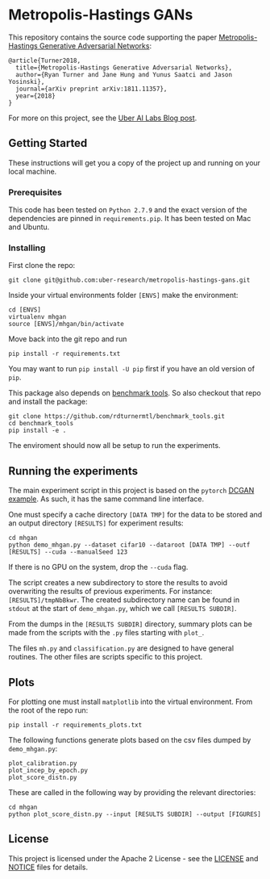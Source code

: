 # Metropolis-Hastings GANs

This repository contains the source code supporting the paper [Metropolis-Hastings Generative Adversarial Networks](https://arxiv.org/abs/1811.11357):

```
@article{Turner2018,
  title={Metropolis-Hastings Generative Adversarial Networks},
  author={Ryan Turner and Jane Hung and Yunus Saatci and Jason Yosinski},
  journal={arXiv preprint arXiv:1811.11357},
  year={2018}
}
```

For more on this project, see the [Uber AI Labs Blog post](https://eng.uber.com/mh-gan/).

## Getting Started

These instructions will get you a copy of the project up and running on your local machine.

### Prerequisites

This code has been tested on `Python 2.7.9` and the exact version of the dependencies are pinned in `requirements.pip`. It has been tested on Mac and Ubuntu.

### Installing

First clone the repo:
```
git clone git@github.com:uber-research/metropolis-hastings-gans.git
```
Inside your virtual environments folder `[ENVS]` make the environment:
```
cd [ENVS]
virtualenv mhgan
source [ENVS]/mhgan/bin/activate
```
Move back into the git repo and run
```
pip install -r requirements.txt
```
You may want to run `pip install -U pip` first if you have an old version of `pip`.

This package also depends on [benchmark tools](https://github.com/rdturnermtl/benchmark_tools). So also checkout that repo and install the package:
```
git clone https://github.com/rdturnermtl/benchmark_tools.git
cd benchmark_tools
pip install -e .
```
The enviroment should now all be setup to run the experiments.

## Running the experiments

The main experiment script in this project is based on the `pytorch` [DCGAN example](https://github.com/pytorch/examples/tree/master/dcgan). As such, it has the same command line interface.

One must specify a cache directory `[DATA TMP]` for the data to be stored and an output directory `[RESULTS]` for experiment results:
```
cd mhgan
python demo_mhgan.py --dataset cifar10 --dataroot [DATA TMP] --outf [RESULTS] --cuda --manualSeed 123
```
If there is no GPU on the system, drop the `--cuda` flag.

The script creates a new subdirectory to store the results to avoid overwriting the results of previous experiments. For instance: `[RESULTS]/tmpNbBkwr`. The created subdirectory name can be found in `stdout` at the start of `demo_mhgan.py`, which we call `[RESULTS SUBDIR]`.

From the dumps in the `[RESULTS SUBDIR]` directory, summary plots can be made from the scripts with the `.py` files starting with `plot_`.

The files `mh.py` and `classification.py` are designed to have general routines. The other files are scripts specific to this project.

## Plots

For plotting one must install `matplotlib` into the virtual environment. From
the root of the repo run:
```
pip install -r requirements_plots.txt
```

The following functions generate plots based on the csv files dumped by `demo_mhgan.py`:
```
plot_calibration.py
plot_incep_by_epoch.py
plot_score_distn.py
```
These are called in the following way by providing the relevant directories:
```
cd mhgan
python plot_score_distn.py --input [RESULTS SUBDIR] --output [FIGURES]
```

## License

This project is licensed under the Apache 2 License - see the [LICENSE](LICENSE) and [NOTICE](NOTICE) files for details.
